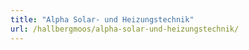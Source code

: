 ```yaml
---
title: "Alpha Solar- und Heizungstechnik"
url: /hallbergmoos/alpha-solar-und-heizungstechnik/
---
```

